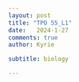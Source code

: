 ```yaml
---
layout: post
title: "TPO 55_L1"
date:   2024-1-27
comments: true
author: Kyrie

subtitle: biology

---
```


